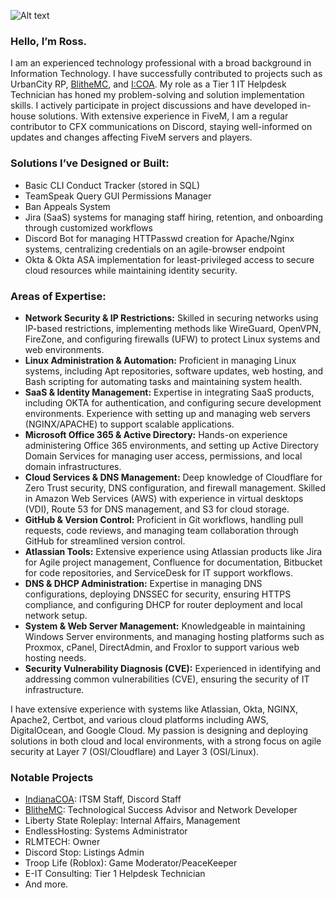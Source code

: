 ![Alt text](https://mike-uses.uploads.systems/eqwqa3yo.jpg)
 
### Hello, I’m Ross.

I am an experienced technology professional with a broad background in Information Technology. I have successfully contributed to projects such as UrbanCity RP, [BlitheMC](https://blithemc.co), and [I:COA](https://indianacoa.com/team). My role as a Tier 1 IT Helpdesk Technician has honed my problem-solving and solution implementation skills. I actively participate in project discussions and have developed in-house solutions. With extensive experience in FiveM, I am a regular contributor to CFX communications on Discord, staying well-informed on updates and changes affecting FiveM servers and players.

### Solutions I’ve Designed or Built:
- Basic CLI Conduct Tracker (stored in SQL)
- TeamSpeak Query GUI Permissions Manager
- Ban Appeals System
- Jira (SaaS) systems for managing staff hiring, retention, and onboarding through customized workflows
- Discord Bot for managing HTTPasswd creation for Apache/Nginx systems, centralizing credentials on an agile-browser endpoint
- Okta & Okta ASA implementation for least-privileged access to secure cloud resources while maintaining identity security.

### Areas of Expertise:

- **Network Security & IP Restrictions:** Skilled in securing networks using IP-based restrictions, implementing methods like WireGuard, OpenVPN, FireZone, and configuring firewalls (UFW) to protect Linux systems and web environments.
- **Linux Administration & Automation:** Proficient in managing Linux systems, including Apt repositories, software updates, web hosting, and Bash scripting for automating tasks and maintaining system health.
- **SaaS & Identity Management:** Expertise in integrating SaaS products, including OKTA for authentication, and configuring secure development environments. Experience with setting up and managing web servers (NGINX/APACHE) to support scalable applications.
- **Microsoft Office 365 & Active Directory:** Hands-on experience administering Office 365 environments, and setting up Active Directory Domain Services for managing user access, permissions, and local domain infrastructures.
- **Cloud Services & DNS Management:** Deep knowledge of Cloudflare for Zero Trust security, DNS configuration, and firewall management. Skilled in Amazon Web Services (AWS) with experience in virtual desktops (VDI), Route 53 for DNS management, and S3 for cloud storage.
- **GitHub & Version Control:** Proficient in Git workflows, handling pull requests, code reviews, and managing team collaboration through GitHub for streamlined version control.
- **Atlassian Tools:** Extensive experience using Atlassian products like Jira for Agile project management, Confluence for documentation, Bitbucket for code repositories, and ServiceDesk for IT support workflows.
- **DNS & DHCP Administration:** Expertise in managing DNS configurations, deploying DNSSEC for security, ensuring HTTPS compliance, and configuring DHCP for router deployment and local network setup.
- **System & Web Server Management:** Knowledgeable in maintaining Windows Server environments, and managing hosting platforms such as Proxmox, cPanel, DirectAdmin, and Froxlor to support various web hosting needs.
- **Security Vulnerability Diagnosis (CVE):** Experienced in identifying and addressing common vulnerabilities (CVE), ensuring the security of IT infrastructure.

I have extensive experience with systems like Atlassian, Okta, NGINX, Apache2, Certbot, and various cloud platforms including AWS, DigitalOcean, and Google Cloud. My passion is designing and deploying solutions in both cloud and local environments, with a strong focus on agile security at Layer 7 (OSI/Cloudflare) and Layer 3 (OSI/Linux).


### Notable Projects

- [IndianaCOA](https://indianacoa.com): ITSM Staff, Discord Staff
- [BlitheMC](https://blithemc.co): Technological Success Advisor and Network Developer
- Liberty State Roleplay: Internal Affairs, Management
- EndlessHosting: Systems Administrator
- RLMTECH: Owner
- Discord Stop: Listings Admin
- Troop Life (Roblox): Game Moderator/PeaceKeeper
- E-IT Consulting: Tier 1 Helpdesk Technician
- And more.
